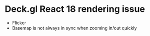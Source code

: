 # Deck.gl React 18 rendering issue

- Flicker
- Basemap is not always in sync when zooming in/out quickly 

